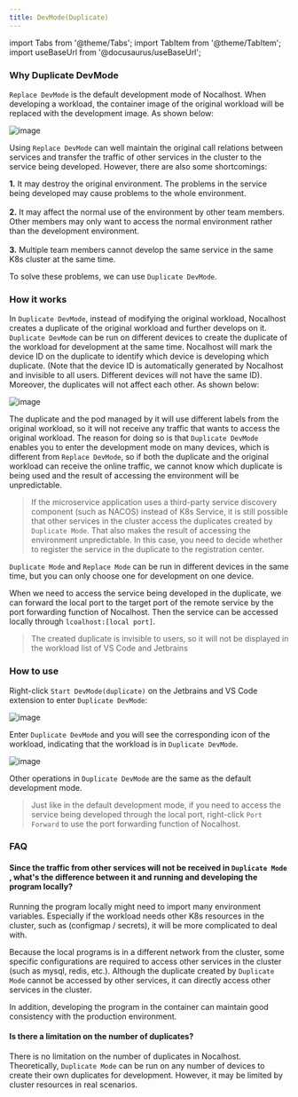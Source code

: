 ```yaml
---
title: DevMode(Duplicate)
---
```


import Tabs from '@theme/Tabs';
import TabItem from '@theme/TabItem';
import useBaseUrl from '@docusaurus/useBaseUrl';

### **Why Duplicate DevMode**

`Replace DevMode` is the default development mode of Nocalhost. When developing a workload, the container image of the original workload will be replaced with the development image. As shown below:

![image](/img/develop-dup/replace-devmode.jpg)

Using `Replace DevMode` can well maintain the original call relations between services and transfer the traffic of other services in the cluster to the service being developed. However, there are also some shortcomings:

**1.** It may destroy the original environment. The problems in the service being developed may cause problems to the whole environment.<br></br>
**2.** It may affect the normal use of the environment by other team members. Other members may only want to access the normal environment rather than the development environment.<br></br>
**3.** Multiple team members cannot develop the same service in the same K8s cluster at the same time.

To solve these problems, we can use `Duplicate DevMode`.

### How it works

In `Duplicate DevMode`, instead of modifying the original workload, Nocalhost creates a duplicate of the original workload and further develops on it.  `Duplicate DevMode` can be run on different devices to create the duplicate of the workload for development at the same time. Nocalhost will mark the device ID on the duplicate to identify which device is developing which duplicate. (Note that the device ID is automatically generated by Nocalhost and invisible to all users. Different devices will not have the same ID). Moreover, the duplicates will not affect each other. As shown below:

![image](/img/develop-dup/duplicate-devmode.jpg)

The duplicate and the pod managed by it will use different labels from the original workload, so it will not receive any traffic that wants to access the original workload. The reason for doing so is that `Duplicate DevMode` enables you to enter the development mode on many devices, which is different from  `Replace DevMode`, so if both the duplicate and the original workload can receive the online traffic, we cannot know which duplicate is being used and the result of accessing the environment will be unpredictable.

> If the microservice application uses a third-party service discovery component (such as NACOS) instead of K8s Service, it is still possible that other services in the cluster access the duplicates created by `Duplicate Mode`.  That also makes the result of accessing the environment unpredictable. In this case, you need to decide whether to register the service in the duplicate to the registration center.

`Duplicate Mode` and  `Replace Mode` can be run in different devices in the same time, but you can only choose one for development on one device.

When we need to access the service being developed in the duplicate, we can forward the local port to the target port of the remote service by the port forwarding function of Nocalhost. Then  the service can be accessed locally through `lcoalhost:[local port]`.

> The created duplicate is invisible to users, so it will not be displayed in the workload list of VS Code and Jetbrains



### How to use

Right-click `Start DevMode(duplicate)` on the Jetbrains and VS Code extension to enter  `Duplicate DevMode`:

![image](/img/develop-dup/start-duplicate-devmode.png)

Enter  `Duplicate DevMode` and you will see the corresponding icon of the workload, indicating that the workload is in `Duplicate DevMode`.

![image](/img/develop-dup/duplicate-devmode-status.png)

Other operations in `Duplicate DevMode` are the same as the default development mode.

> Just like in the default development mode, if you need to access the service being developed through the local port, right-click  `Port Forward`  to use the port forwarding function of Nocalhost.



### FAQ 

#### 

#### Since the traffic from other services will not be received in `Duplicate Mode` , what's the difference between it and running and developing the program locally? 

Running the program locally might need to import many environment variables. Especially if the workload needs other K8s resources in the cluster, such as (configmap / secrets), it will be more complicated to deal with.

Because the local programs is in a different network from the cluster, some specific configurations are required to access other services in the cluster (such as mysql, redis, etc.). Although the duplicate created by  `Duplicate Mode` cannot be accessed by other services, it can directly access other services in the cluster.

In addition, developing the program in the container can maintain good consistency with the production environment.





#### Is there a limitation on the number of duplicates?

There is no limitation on the number of duplicates in Nocalhost. Theoretically, `Duplicate Mode`  can be run on any number of devices to create their own duplicates for development. However, it may be limited by cluster resources in real scenarios.


